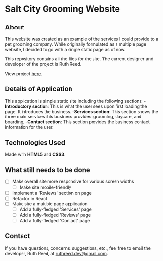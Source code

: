 # Salt City Grooming Website

## About
This website was created as an example of the services I could provide to a pet grooming company. While originally formulated as a multiple page website, I decided to go with a single static page as of now.

This repository contains all the files for the site. The current designer and developer of the project is Ruth Reed.

View project [here](https://saltcitygrooming.netlify.app/).

## Details of Application
This application is simple static site including the following sections:
-**Introductory section**: This is what the user sees upon first loading the page. It introduces the business.
-**Services section**: This section shows the three main services this business provides: grooming, daycare, and boarding. 
-**Contact section**: This section provides the business contact information for the user.

## Technologies Used
Made with **HTML5** and **CSS3**.

## What still needs to be done
- [ ] Make overall site more responsive for various screen widths
    - [ ] Make site mobile-friendly
- [ ] Implement a 'Reviews' section on page
- [ ] Refactor in React
- [ ] Make site a multiple page application
    - [ ] Add a fully-fledged 'Services' page
    - [ ] Add a fully-fledged 'Reviews' page
    - [ ] Add a fully-fledged 'Contact' page

## Contact
If you have questions, concerns, suggestions, etc., feel free to email the developer, Ruth Reed, at [ruthreed.dev@gmail.com](mailto:ruthreed.dev@gmail.com).